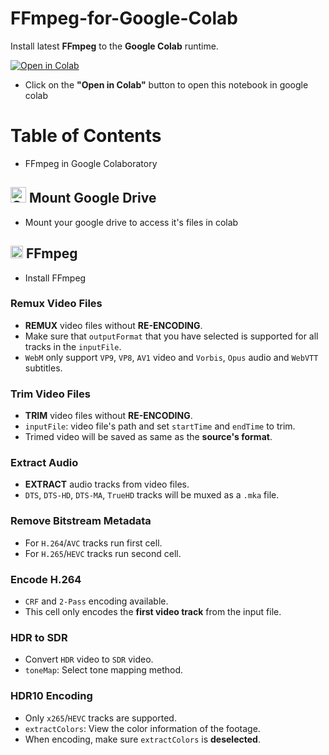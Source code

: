 # __FFmpeg-for-Google-Colab__

Install latest __FFmpeg__ to the __Google Colab__ runtime.

<a href="https://colab.research.google.com/github/dropcreations/FFmpeg-for-Google-Colab/blob/main/FFmpeg_in_Google_Drive.ipynb"><img src="https://colab.research.google.com/assets/colab-badge.svg" alt="Open in Colab"/></a>

- Click on the __"Open in Colab"__ button to open this notebook in google colab

# __Table of Contents__

- FFmpeg in Google Colaboratory

## <img width=25 alt="Google-Drive-Logo" src=https://raw.githubusercontent.com/dropcreations/FFmpeg-for-Google-Colab/e19fd94a5bb7a1003fd433daaa796beafe5e2bd6/Google-Drive-Logo.svg> __Mount Google Drive__
- Mount your google drive to access it's files in colab

## <img width=20 alt="FFmpeg-Logo" src=https://raw.githubusercontent.com/dropcreations/FFmpeg-for-Google-Colab/32abf44ff4c8d145a94a24611f01141926a8daaa/FFmpeg-Logo.svg></img> __FFmpeg__
- Install FFmpeg

### __Remux Video Files__
* **REMUX** video files without **RE-ENCODING**.
* Make sure that `outputFormat` that you have selected is supported for all tracks in the `inputFile`.
* `WebM` only support `VP9`, `VP8`, `AV1` video and `Vorbis`, `Opus` audio and `WebVTT` subtitles.
### __Trim Video Files__
* **TRIM** video files without **RE-ENCODING**.
* `inputFile`: video file's path and set `startTime` and `endTime` to trim.
* Trimed video will be saved as same as the **source's format**.
### __Extract Audio__
* **EXTRACT** audio tracks from video files.
* `DTS`, `DTS-HD`, `DTS-MA`, `TrueHD` tracks will be muxed as a `.mka` file.
### __Remove Bitstream Metadata__
* For `H.264`/`AVC` tracks run first cell.
* For `H.265`/`HEVC` tracks run second cell.
### __Encode H.264__
* `CRF` and `2-Pass` encoding available.
* This cell only encodes the **first video track** from the input file.
### __HDR to SDR__
* Convert `HDR` video to `SDR` video.
* `toneMap`: Select tone mapping method.
### __HDR10 Encoding__
* Only `x265`/`HEVC` tracks are supported.
* `extractColors`: View the color information of the footage.
* When encoding, make sure `extractColors` is **deselected**.
